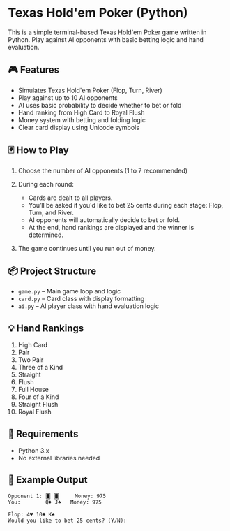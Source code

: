 # Texas Hold'em Poker (Python)

This is a simple terminal-based Texas Hold'em Poker game written in Python. Play against AI opponents with basic betting logic and hand evaluation.

## 🎮 Features

- Simulates Texas Hold'em Poker (Flop, Turn, River)
- Play against up to 10 AI opponents
- AI uses basic probability to decide whether to bet or fold
- Hand ranking from High Card to Royal Flush
- Money system with betting and folding logic
- Clear card display using Unicode symbols

## 🃏 How to Play

1. Choose the number of AI opponents (1 to 7 recommended)

2. During each round:
   - Cards are dealt to all players.
   - You’ll be asked if you'd like to bet 25 cents during each stage: Flop, Turn, and River.
   - AI opponents will automatically decide to bet or fold.
   - At the end, hand rankings are displayed and the winner is determined.

3. The game continues until you run out of money.

## 📦 Project Structure

- `game.py` – Main game loop and logic
- `card.py` – Card class with display formatting
- `ai.py` – AI player class with hand evaluation logic

## 💡 Hand Rankings

1. High Card  
2. Pair  
3. Two Pair  
4. Three of a Kind  
5. Straight  
6. Flush  
7. Full House  
8. Four of a Kind  
9. Straight Flush  
10. Royal Flush

## 🔧 Requirements

- Python 3.x
- No external libraries needed

## 📸 Example Output

```plaintext
Opponent 1: 🂠 🂠     Money: 975
You:        Q♦ J♠   Money: 975

Flop: 4♥ 10♣ K♠
Would you like to bet 25 cents? (Y/N):
